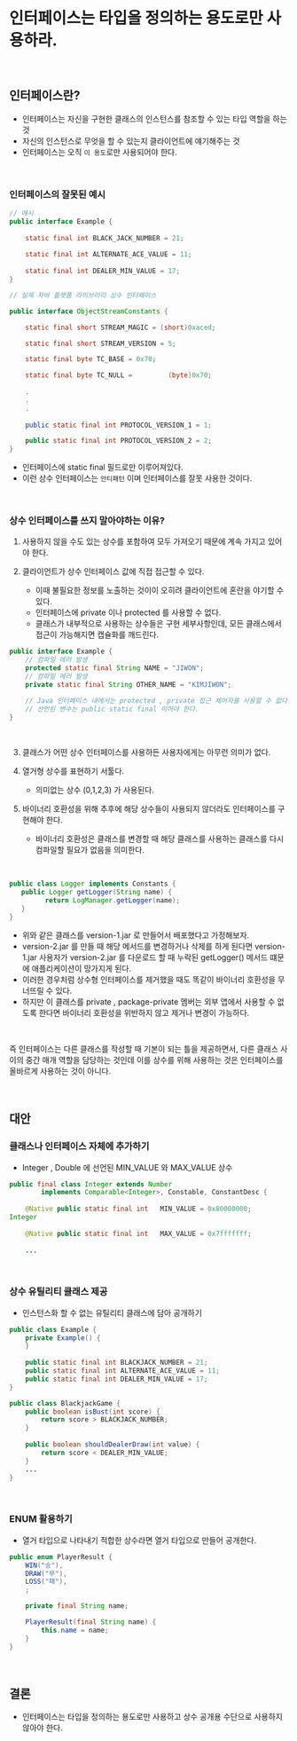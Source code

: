 # 인터페이스는 타입을 정의하는 용도로만 사용하라.

</br>

## 인터페이스란?
- 인터페이스는 자신을 구현한 클래스의 인스턴스를 참조할 수 있는 타입 역할을 하는 것
- 자신의 인스턴스로 무엇을 할 수 있는지 클라이언트에 얘기해주는 것
- 인터페이스는 오직 `이 용도`로만 사용되어야 한다.

</br>

### 인터페이스의 잘못된 예시

```java
// 얘시
public interface Example {
    
    static final int BLACK_JACK_NUMBER = 21;
    
    static final int ALTERNATE_ACE_VALUE = 11;
    
    static final int DEALER_MIN_VALUE = 17;
}

// 실제 자바 플랫폼 라이브러리 상수 인터페이스

public interface ObjectStreamConstants {

    static final short STREAM_MAGIC = (short)0xaced;

    static final short STREAM_VERSION = 5;

    static final byte TC_BASE = 0x70;

    static final byte TC_NULL =         (byte)0x70;
    
    .
    .
    .
    
    public static final int PROTOCOL_VERSION_1 = 1;

    public static final int PROTOCOL_VERSION_2 = 2;
}
```
- 인터페이스에 static final 필드로만 이루어져있다.
- 이런 상수 인터페이스는 `안티패턴` 이며 인터페이스를 잘못 사용한 것이다.

</br>

### 상수 인터페이스를 쓰지 말아야하는 이유?

1. 사용하지 않을 수도 있는 상수를 포함하여 모두 가져오기 때문에 계속 가지고 있어야 한다.
   
2. 클라이언트가 상수 인터페이스 값에 직접 접근할 수 있다.
   - 이때 불필요한 정보를 노출하는 것이이 오히려 클라이언트에 혼란을 야기할 수 있다.
   - 인터페이스에 private 이나 protected 를 사용할 수 없다.
   - 클래스가 내부적으로 사용하는 상수들은 구현 세부사항인데, 모든 클래스에서 접근이 가능해지면 캡슐화를 깨드린다.
     
```java
public interface Example {
    // 컴파일 에러 발생
    protected static final String NAME = "JIWON";
    // 컴파일 에러 발생
    private static final String OTHER_NAME = "KIMJIWON";

    // Java 인터페이스 내에서는 protected , private 접근 제어자를 사용할 수 없다.
    // 선언된 변수는 public static final 이어야 한다.
}
```
</br>

3. 클래스가 어떤 상수 인터페이스를 사용하든 사용자에게는 아무런 의미가 없다.
   
4. 열거형 상수를 표현하기 서툴다.
   - 의미없는 상수 (0,1,2,3) 가 사용된다.
    
5. 바이너리 호환성을 위해 추후에 해당 상수들이 사용되지 않더라도 인터페이스를 구현해야 한다.
   - 바이너리 호환성은 클래스를 변경할 때 해당 클래스를 사용하는 클래스를 다시 컴파일할 필요가 없음을 의미한다.

</br>

     
```java
public class Logger implements Constants {
   public Logger getLogger(String name) {
         return LogManager.getLogger(name);
   }
}
```
- 위와 같은 클래스를 version-1.jar 로 만들어서 배포했다고 가정해보자.
- version-2.jar 를 만들 때 해당 메서드를 변경하거나 삭제를 하게 된다면 version-1.jar 사용자가 version-2.jar 를 다운로드 할 때 누락된 getLogger() 메서드 떄문에 애플리케이션이 망가지게 된다.
- 이러한 경우처럼 상수형 인터페이스를 제거했을 때도 똑같이 바이너리 호환성을 무너뜨릴 수 있다.
- 하지만 이 클래스를 private , package-private 멤버는 외부 앱에서 사용할 수 없도록 한다면 바이너리 호환성을 위반하지 않고 제거나 변경이 가능하다.

</br>

즉 인터페이스는 다른 클래스를 작성할 때 기본이 되는 틀을 제공하면서, 다른 클래스 사이의 중간 매개 역할을 담당하는 것인데 이를 상수를 위해 사용하는 것은 인터페이스를 올바르게 사용하는 것이 아니다.

</br>

## 대안

### 클래스나 인터페이스 자체에 추가하기
- Integer , Double 에 선언된 MIN_VALUE 와 MAX_VALUE 상수
```java
public final class Integer extends Number
        implements Comparable<Integer>, Constable, ConstantDesc {
    
    @Native public static final int   MIN_VALUE = 0x80000000;
Integer
    
    @Native public static final int   MAX_VALUE = 0x7fffffff;
    
    ...
```
</br>

### 상수 유틸리티 클래스 제공
- 인스턴스화 할 수 없는 유틸리티 클래스에 담아 공개하기

```java
public class Example {
    private Example() {
    }
    
    public static final int BLACKJACK_NUMBER = 21;
    public static final int ALTERNATE_ACE_VALUE = 11;
    public static final int DEALER_MIN_VALUE = 17;
}

public class BlackjackGame {
    public boolean isBust(int score) {
        return score > BLACKJACK_NUMBER;
    }
    
    public boolean shouldDealerDraw(int value) {
        return score < DEALER_MIN_VALUE;
    }
    ...
}

```
</br>

### ENUM 활용하기
- 열거 타입으로 나타내기 적합한 상수라면 열거 타입으로 만들어 공개한다.

```java
public enum PlayerResult {
    WIN("승"),
    DRAW("무"),
    LOSS("패"),
    ;

    private final String name;

    PlayerResult(final String name) {
        this.name = name;
    }
}
```


</br>

## 결론
- 인터페이스는 타입을 정의하는 용도로만 사용하고 상수 공개용 수단으로 사용하지 않아야 한다.
